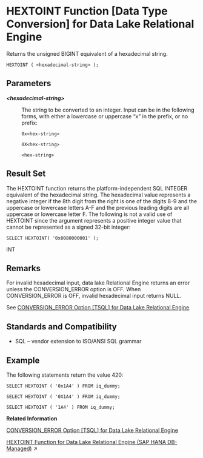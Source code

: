 <!-- loioa555d0f984f210158262871887ce5bc9 -->

# HEXTOINT Function \[Data Type Conversion\] for Data Lake Relational Engine

Returns the unsigned BIGINT equivalent of a hexadecimal string.



```
HEXTOINT ( <hexadecimal-string> );
```



<a name="loioa555d0f984f210158262871887ce5bc9__HEXTOINT_parm1"/>

## Parameters


<dl>
<dt><b>

*<hexadecimal-string\>*

</b></dt>
<dd>

The string to be converted to an integer. Input can be in the following forms, with either a lowercase or uppercase “x” in the prefix, or no prefix:

```
0x<hex-string>
```

```
0X<hex-string>
```

```
<hex-string>
```



</dd>
</dl>



<a name="loioa555d0f984f210158262871887ce5bc9__HEXTOINT_returns1"/>

## Result Set

The HEXTOINT function returns the platform-independent SQL INTEGER equivalent of the hexadecimal string. The hexadecimal value represents a negative integer if the 8th digit from the right is one of the digits 8-9 and the uppercase or lowercase letters A-F and the previous leading digits are all uppercase or lowercase letter F. The following is not a valid use of HEXTOINT since the argument represents a positive integer value that cannot be represented as a signed 32-bit integer:

```
SELECT HEXTOINT( '0x0080000001' );
```

INT



<a name="loioa555d0f984f210158262871887ce5bc9__HEXTOINT_remarks1"/>

## Remarks

For invalid hexadecimal input, data lake Relational Engine returns an error unless the CONVERSION\_ERROR option is OFF. When CONVERSION\_ERROR is OFF, invalid hexadecimal input returns NULL.

See [CONVERSION\_ERROR Option \[TSQL\] for Data Lake Relational Engine](../090-database-options/conversion-error-option-tsql-for-data-lake-relational-engine-a63018a.md).



<a name="loioa555d0f984f210158262871887ce5bc9__HEXTOINT_standards1"/>

## Standards and Compatibility

-   SQL – vendor extension to ISO/ANSI SQL grammar



<a name="loioa555d0f984f210158262871887ce5bc9__HEXTOINT_example1"/>

## Example

The following statements return the value 420:

```
SELECT HEXTOINT ( '0x1A4' ) FROM iq_dummy;
```

```
SELECT HEXTOINT ( '0X1A4' ) FROM iq_dummy;
```

```
SELECT HEXTOINT ( '1A4' ) FROM iq_dummy;
```

**Related Information**  


[CONVERSION\_ERROR Option \[TSQL\] for Data Lake Relational Engine](../090-database-options/conversion-error-option-tsql-for-data-lake-relational-engine-a63018a.md "Controls reporting of data type conversion failures on fetching information from the database.")

[HEXTOINT Function for Data Lake Relational Engine (SAP HANA DB-Managed)](https://help.sap.com/viewer/a898e08b84f21015969fa437e89860c8/2024_1_QRC/en-US/79e066782ff645e8b6014d4f4d1e0d9e.html "Returns the unsigned BIGINT equivalent of a hexadecimal string.") :arrow_upper_right:

